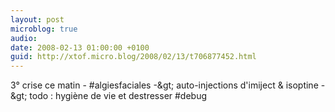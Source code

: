 ```yaml
---
layout: post
microblog: true
audio: 
date: 2008-02-13 01:00:00 +0100
guid: http://xtof.micro.blog/2008/02/13/t706877452.html
---
```

3° crise ce matin - #algiesfaciales -&amp;gt; auto-injections d'imiject &amp; isoptine -&amp;gt; todo : hygiène de vie et destresser  #debug
